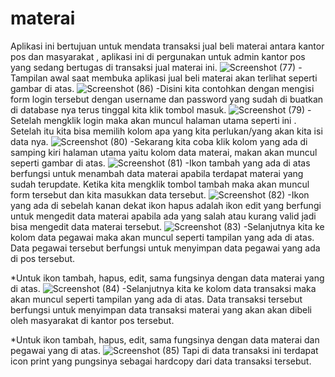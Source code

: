 # materai
Aplikasi ini bertujuan untuk mendata transaksi jual beli materai antara kantor pos dan masyarakat ,  aplikasi ini di pergunakan untuk admin kantor pos yang sedang bertugas di transaksi jual materai ini.
![Screenshot (77)](https://user-images.githubusercontent.com/82192226/162896862-f3347eeb-c617-498e-88f3-d2f082e089c3.png)
-Tampilan awal saat membuka aplikasi jual beli materai akan terlihat seperti gambar di atas.
![Screenshot (86)](https://user-images.githubusercontent.com/82192226/162897267-77f902e5-b288-4c08-9b9e-d13a713d76c2.png)
-Disini kita contohkan dengan mengisi form login tersebut dengan username dan password yang sudah di buatkan di database nya terus tinggal kita klik tombol masuk.
![Screenshot (79)](https://user-images.githubusercontent.com/82192226/162897448-1fa5f980-8012-497e-bb06-3d57bdd2f7ce.png)
-Setelah mengklik login maka akan muncul halaman utama seperti ini . Setelah itu kita bisa memilih kolom apa yang kita perlukan/yang akan kita isi data nya.
![Screenshot (80)](https://user-images.githubusercontent.com/82192226/162897575-2e023b91-94e0-4a54-8ecc-b2a08c0975bb.png)
-Sekarang kita coba klik kolom yang ada di samping kiri halaman utama yaitu kolom data materai, makan akan muncul seperti gambar di atas.
![Screenshot (81)](https://user-images.githubusercontent.com/82192226/162897978-1f1150f1-b2df-4b6e-b64b-793e55701a6e.png)
-Ikon tambah yang ada di atas berfungsi untuk menambah data materai apabila terdapat materai yang sudah terupdate. Ketika kita mengklik tombol tambah maka akan muncul form tersebut dan kita masukkan data tersebut.
![Screenshot (82)](https://user-images.githubusercontent.com/82192226/162898266-eeded126-50e1-4fc1-b48e-4d088031fa0f.png)
-Ikon yang ada di sebelah kanan dekat ikon hapus adalah ikon edit yang berfungi untuk mengedit data materai apabila ada yang salah atau kurang valid jadi bisa mengedit data materai tersebut.
![Screenshot (83)](https://user-images.githubusercontent.com/82192226/162898519-3f571348-ae64-404d-a153-06fa1cc7da61.png)
-Selanjutnya kita ke kolom data pegawai maka akan muncul seperti tampilan yang ada di atas. Data pegawai tersebut berfungsi untuk menyimpan data pegawai yang ada di pos tersebut.

*Untuk ikon tambah, hapus, edit, sama fungsinya dengan data materai yang di atas.
![Screenshot (84)](https://user-images.githubusercontent.com/82192226/162898674-3fd8e2f0-7522-48a1-b89c-af14c37644ba.png)
-Selanjutnya kita ke kolom data transaksi maka akan muncul seperti tampilan yang ada di atas. Data transaksi tersebut berfungsi untuk menyimpan data transaksi materai yang akan akan dibeli oleh masyarakat di kantor pos tersebut.

*Untuk ikon tambah, hapus, edit, sama fungsinya dengan data materai dan pegawai yang di atas.
![Screenshot (85)](https://user-images.githubusercontent.com/82192226/162898870-c0ea58b3-9fcd-4060-9ae2-51fcdecb34d2.png)
Tapi di data transaksi ini terdapat icon print yang pungsinya sebagai hardcopy dari data transaksi tersebut.
